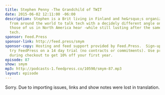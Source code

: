 ```yaml
---
title: Stephen Penny -The Grandchild of TWIT
date: 2015-06-02 12:11:00 -06:00
description: Stephen is a Brit living in Finland and he&rsquo;s organized fellow ex-pats
  from around the world to talk tech with a decidely different angle on things than
  those of us in North America hear -while still lusting after the same gadgets and
  tech.
sponsor: Feed.Press
sponsor-link: http://feed.press/smym
sponsor-copy: Hosting and feed support provided by Feed.Press.  Sign-up today and
  try FeedPress on a 14 day trial (no contracts or commitments). Use promo code "smym"
  during checkout to get 10% off your first year.
episode: 87
show: smym
mp3: http://podcasts-1.feedpress.co/10590/smym-87.mp3
layout: episode
---
```


Sorry. Due to importing issues, links and show notes were lost in translation.
